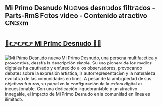 ## Mi Primo Desnudo N𝚞𝚎vos desn𝚞dos filtr𝚊dos - Parts-RmS F𝚘tos vid𝚎o - C𝚘ntenido atr𝚊ctivo CN3xm

# <h2><a href="http://mbdry4.tromn.icu/?c=Mi+Primo+Desnudo">🔗👉👉👉 Mi Primo Desnudo 🔗🔗</a></h2>

[![Mi Primo Desnudo nuevo](https://i.imgur.com/pEAQMta.gif)](http://mbdry4.tromn.icu/?c=Mi+Primo+Desnudo)
Mi Primo Desnudo, una persona multifacética y provocativa, desafía la descripción simple. Su uso pionero de los medios digitales ha cautivado y enfurecido a los observadores, provocando debates sobre la expresión artística, la autorrepresentación y la naturaleza evolutiva de las comunidades en línea. A pesar de la ambigüedad de sus objetivos futuros, su papel en la configuración de la esfera digital es incuestionable. Con una dedicación inquebrantable y un atractivo innegable, el impacto de Mi Primo Desnudo en la comunidad en línea es ilimitado.
